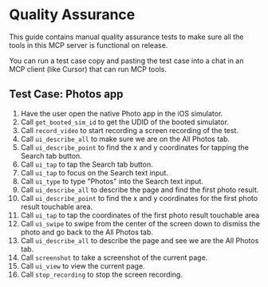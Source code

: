 # Quality Assurance

This guide contains manual quality assurance tests to make sure all the tools in this MCP server is functional on release.

You can run a test case copy and pasting the test case into a chat in an MCP client (like Cursor) that can run MCP tools.

## Test Case: Photos app

1. Have the user open the native Photo app in the iOS simulator.
2. Call `get_booted_sim_id` to get the UDID of the booted simulator.
3. Call `record_video` to start recording a screen recording of the test.
4. Call `ui_describe_all` to make sure we are on the All Photos tab.
5. Call `ui_describe_point` to find the x and y coordinates for tapping the Search tab button.
6. Call `ui_tap` to tap the Search tab button.
7. Call `ui_tap` to focus on the Search text input.
8. Call `ui_type` to type "Photos" into the Search text input.
9. Call `ui_describe_all` to describe the page and find the first photo result.
10. Call `ui_describe_point` to find the x and y coordinates for the first photo result touchable area.
11. Call `ui_tap` to tap the coordinates of the first photo result touchable area
12. Call `ui_swipe` to swipe from the center of the screen down to dismiss the photo and go back to the All Photos tab.
13. Call `ui_describe_all` to describe the page and see we are the All Photos tab.
14. Call `screenshot` to take a screenshot of the current page.
15. Call `ui_view` to view the current page.
16. Call `stop_recording` to stop the screen recording.

